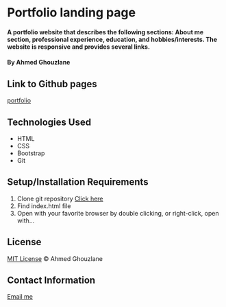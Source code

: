 # Portfolio landing page

#### A portfolio website that describes the following sections: About me section, professional experience, education, and hobbies/interests. The website is responsive and provides several links.

#### By Ahmed Ghouzlane

## Link to Github pages

[portfolio](https://aghouzlane.github.io/portfolio-landing-page/)

## Technologies Used

* HTML
* CSS
* Bootstrap
* Git

## Setup/Installation Requirements

1. Clone git repository [Click here](https://github.com/aGhouzlane/portfolio-landing-page)
2. Find index.html file
3. Open with your favorite browser by double clicking, or right-click, open with...



## License

[MIT License](https://opensource.org/licenses/MIT)
&copy; Ahmed Ghouzlane

## Contact Information

[Email me](mailto:ahmedghouzlane@gmail.com)